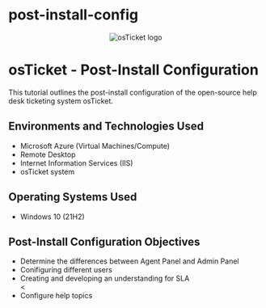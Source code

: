 # post-install-config
<p align="center">
<img src="https://i.imgur.com/Clzj7Xs.png" alt="osTicket logo"/>
</p>

<h1>osTicket - Post-Install Configuration</h1>
This tutorial outlines the post-install configuration of the open-source help desk ticketing system osTicket.<br />

<h2>Environments and Technologies Used</h2>

- Microsoft Azure (Virtual Machines/Compute)
- Remote Desktop
- Internet Information Services (IIS)
- osTicket system

<h2>Operating Systems Used </h2>

- Windows 10</b> (21H2)

<h2>Post-Install Configuration Objectives</h2>
<ul>
  <li>Determine the differences between Agent Panel and Admin Panel</li>
  <li>Conifiguring different users</li>
  <li>Creating and developing an understanding for SLA</li>
  <<li>Configure help topics</li>
</ul>
